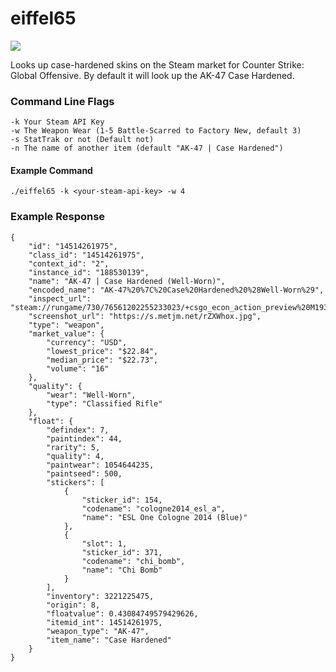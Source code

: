 # eiffel65

![](https://media.giphy.com/media/ZjvXBux7Lq0iA/giphy.gif)

Looks up case-hardened skins on the Steam market for Counter Strike: Global Offensive.
By default it will look up the AK-47 Case Hardened.

### Command Line Flags
```
-k Your Steam API Key
-w The Weapon Wear (1-5 Battle-Scarred to Factory New, default 3) 
-s StatTrak or not (Default not)
-n The name of another item (default "AK-47 | Case Hardened")
```

#### Example Command
`./eiffel65 -k <your-steam-api-key> -w 4`

### Example Response
```
{
	"id": "14514261975",
	"class_id": "14514261975",
	"context_id": "2",
	"instance_id": "188530139",
	"name": "AK-47 | Case Hardened (Well-Worn)",
	"encoded_name": "AK-47%20%7C%20Case%20Hardened%20%28Well-Worn%29",
	"inspect_url": "steam://rungame/730/76561202255233023/+csgo_econ_action_preview%20M1930235607424827122A14514261975D11962722264411186581",
	"screenshot_url": "https://s.metjm.net/rZXWhox.jpg",
	"type": "weapon",
	"market_value": {
		"currency": "USD",
		"lowest_price": "$22.84",
		"median_price": "$22.73",
		"volume": "16"
	},
	"quality": {
		"wear": "Well-Worn",
		"type": "Classified Rifle"
	},
	"float": {
		"defindex": 7,
		"paintindex": 44,
		"rarity": 5,
		"quality": 4,
		"paintwear": 1054644235,
		"paintseed": 500,
		"stickers": [
			{
				"sticker_id": 154,
				"codename": "cologne2014_esl_a",
				"name": "ESL One Cologne 2014 (Blue)"
			},
			{
				"slot": 1,
				"sticker_id": 371,
				"codename": "chi_bomb",
				"name": "Chi Bomb"
			}
		],
		"inventory": 3221225475,
		"origin": 8,
		"floatvalue": 0.43084749579429626,
		"itemid_int": 14514261975,
		"weapon_type": "AK-47",
		"item_name": "Case Hardened"
	}
}
```
